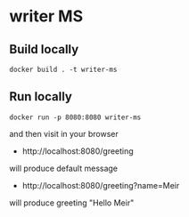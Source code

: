 # writer MS

## Build locally

`docker build . -t writer-ms`

## Run locally

`docker run -p 8080:8080 writer-ms`

and then visit in your browser

* http://localhost:8080/greeting

will produce default message

* http://localhost:8080/greeting?name=Meir

will produce greeting "Hello Meir" 

